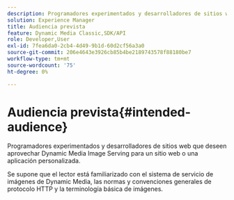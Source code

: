```yaml
---
description: Programadores experimentados y desarrolladores de sitios web que deseen aprovechar Dynamic Media Image Serving para un sitio web o una aplicación personalizada.
solution: Experience Manager
title: Audiencia prevista
feature: Dynamic Media Classic,SDK/API
role: Developer,User
exl-id: 7fea6da0-2cb4-4d49-9b1d-60d2cf56a3a0
source-git-commit: 206e4643e3926cb85b4be2189743578f88180be7
workflow-type: tm+mt
source-wordcount: '75'
ht-degree: 0%

---
```


# Audiencia prevista{#intended-audience}

Programadores experimentados y desarrolladores de sitios web que deseen aprovechar Dynamic Media Image Serving para un sitio web o una aplicación personalizada.

Se supone que el lector está familiarizado con el sistema de servicio de imágenes de Dynamic Media, las normas y convenciones generales de protocolo HTTP y la terminología básica de imágenes.
